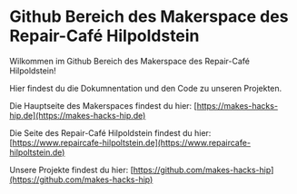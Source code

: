 # Github Bereich des Makerspace des Repair-Café Hilpoldstein

Wilkommen im Github Bereich des Makerspace des Repair-Café Hilpoldstein!

Hier findest du die Dokumnentation und den Code zu unseren Projekten.

Die Hauptseite des Makerspaces findest du hier: [https://makes-hacks-hip.de](https://makes-hacks-hip.de)

Die Seite des Repair-Café Hilpoldstein findest du hier: [https://www.repaircafe-hilpoltstein.de](https://www.repaircafe-hilpoltstein.de)

Unsere Projekte findest du hier: [https://github.com/makes-hacks-hip](https://github.com/makes-hacks-hip)
